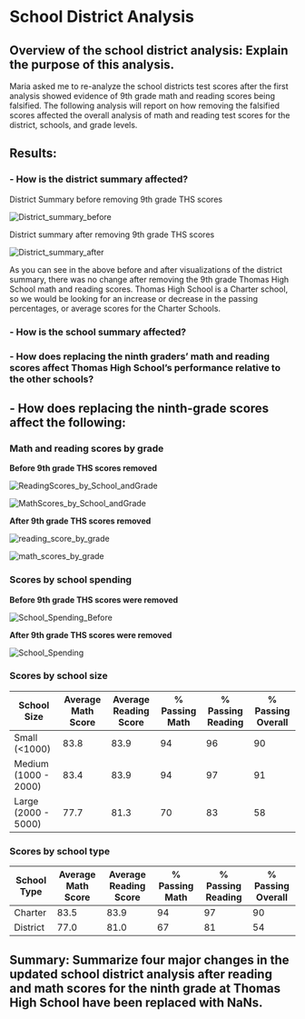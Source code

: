# School District Analysis

## Overview of the school district analysis: Explain the purpose of this analysis.
Maria asked me to re-analyze the school districts test scores after the first analysis showed evidence of 9th grade math and reading scores being falsified. The following analysis will report on how removing the falsified scores affected the overall analysis of math and reading test scores for the district, schools, and grade levels.

## Results: 

### - How is the district summary affected?

District Summary before removing 9th grade THS scores

![District_summary_before](https://user-images.githubusercontent.com/64506842/95774930-3cc2b680-0c76-11eb-9293-b277114bb178.PNG)

District summary after removing 9th grade THS scores

![District_summary_after](https://user-images.githubusercontent.com/64506842/95774931-3d5b4d00-0c76-11eb-9266-ec62a0836a8f.PNG)

As you can see in the above before and after visualizations of the district summary, there was no change after removing the 9th grade Thomas High School math and reading scores. Thomas High School is a Charter school, so we would be looking for an increase or decrease in the passing percentages, or average scores for the Charter Schools. 

### - How is the school summary affected?

### - How does replacing the ninth graders’ math and reading scores affect Thomas High School’s performance relative to the other schools?
## - How does replacing the ninth-grade scores affect the following:

### Math and reading scores by grade

**Before 9th grade THS scores removed**

![ReadingScores_by_School_andGrade](https://user-images.githubusercontent.com/64506842/95773389-3aab2880-0c73-11eb-8320-1c4dc0d2c213.PNG)

![MathScores_by_School_andGrade](https://user-images.githubusercontent.com/64506842/95773398-40a10980-0c73-11eb-878f-c2b2ff8088e7.PNG)

**After 9th grade THS scores removed**

![reading_score_by_grade](https://user-images.githubusercontent.com/64506842/95772751-1b5fcb80-0c72-11eb-929c-7a56f2cd5339.PNG)

![math_scores_by_grade](https://user-images.githubusercontent.com/64506842/95772776-231f7000-0c72-11eb-89f4-0b93adb83abd.PNG)

### Scores by school spending

**Before 9th grade THS scores were removed**

![School_Spending_Before](https://user-images.githubusercontent.com/64506842/95773647-ba38f780-0c73-11eb-808f-55e789c78602.PNG)

**After 9th grade THS scores were removed**

![School_Spending](https://user-images.githubusercontent.com/64506842/95701883-92a84780-0bff-11eb-9b9a-1a4c6311d91f.PNG)

### Scores by school size

School Size | Average Math Score | Average Reading Score | % Passing Math | % Passing Reading | % Passing Overall
------------ | ------------- | ------------- | ------------- | ------------- | ------------- |
Small (<1000) | 83.8 | 83.9 | 94 | 96 | 90
Medium (1000 - 2000) | 83.4 | 83.9 | 94 | 97 | 91
Large (2000 - 5000) | 77.7 | 81.3 | 70 | 83 | 58

### Scores by school type

School Type | Average Math Score | Average Reading Score | % Passing Math | % Passing Reading | % Passing Overall
------------ | ------------- | ------------- | ------------- | ------------- | ------------- |
Charter | 83.5 | 83.9 | 94 | 97 | 90
District | 77.0 | 81.0 | 67 | 81 | 54

## Summary: Summarize four major changes in the updated school district analysis after reading and math scores for the ninth grade at Thomas High School have been replaced with NaNs.



